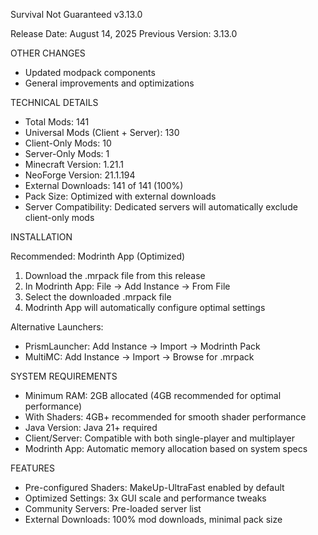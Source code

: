 Survival Not Guaranteed v3.13.0

Release Date: August 14, 2025
Previous Version: 3.13.0

OTHER CHANGES

- Updated modpack components
- General improvements and optimizations

TECHNICAL DETAILS

- Total Mods: 141
- Universal Mods (Client + Server): 130
- Client-Only Mods: 10
- Server-Only Mods: 1
- Minecraft Version: 1.21.1
- NeoForge Version: 21.1.194
- External Downloads: 141 of 141 (100%)
- Pack Size: Optimized with external downloads
- Server Compatibility: Dedicated servers will automatically exclude client-only mods

INSTALLATION

Recommended: Modrinth App (Optimized)
1. Download the .mrpack file from this release
2. In Modrinth App: File → Add Instance → From File
3. Select the downloaded .mrpack file
4. Modrinth App will automatically configure optimal settings

Alternative Launchers:
- PrismLauncher: Add Instance → Import → Modrinth Pack
- MultiMC: Add Instance → Import → Browse for .mrpack

SYSTEM REQUIREMENTS

- Minimum RAM: 2GB allocated (4GB recommended for optimal performance)
- With Shaders: 4GB+ recommended for smooth shader performance
- Java Version: Java 21+ required
- Client/Server: Compatible with both single-player and multiplayer
- Modrinth App: Automatic memory allocation based on system specs

FEATURES

- Pre-configured Shaders: MakeUp-UltraFast enabled by default
- Optimized Settings: 3x GUI scale and performance tweaks
- Community Servers: Pre-loaded server list
- External Downloads: 100% mod downloads, minimal pack size

